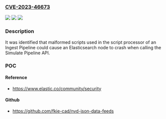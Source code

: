 ### [CVE-2023-46673](https://cve.mitre.org/cgi-bin/cvename.cgi?name=CVE-2023-46673)
![](https://img.shields.io/static/v1?label=Product&message=Elasticsearch&color=blue)
![](https://img.shields.io/static/v1?label=Version&message=7.0.0%3C%207.17.14%20&color=brighgreen)
![](https://img.shields.io/static/v1?label=Vulnerability&message=CWE-755%20Improper%20Handling%20of%20Exceptional%20Conditions&color=brighgreen)

### Description

It was identified that malformed scripts used in the script processor of an Ingest Pipeline could cause an Elasticsearch node to crash when calling the Simulate Pipeline API.

### POC

#### Reference
- https://www.elastic.co/community/security

#### Github
- https://github.com/fkie-cad/nvd-json-data-feeds

